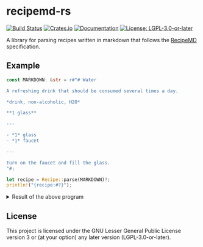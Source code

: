 # recipemd-rs

[![Build Status](https://github.com/d-k-bo/recipemd-rs/workflows/CI/badge.svg)](https://github.com/d-k-bo/recipemd-rs/actions?query=workflow%3ACI)
[![Crates.io](https://img.shields.io/crates/v/recipemd)](https://lib.rs/crates/recipemd)
[![Documentation](https://img.shields.io/docsrs/recipemd)](https://docs.rs/recipemd)
[![License: LGPL-3.0-or-later](https://img.shields.io/crates/l/recipemd)](LICENSE)

<!-- cargo-rdme start -->

A library for parsing recipes written in markdown that follows the
[RecipeMD](https://recipemd.org/) specification.

## Example

```rust
const MARKDOWN: &str = r#"# Water

A refreshing drink that should be consumed several times a day.

*drink, non-alcoholic, H2O*

**1 glass**

---

- *1* glass
- *1* faucet

---

Turn on the faucet and fill the glass.
"#;

let recipe = Recipe::parse(MARKDOWN)?;
println!("{recipe:#?}");
```
<details><summary>Result of the above program</summary>


```rust
```

(If it doesn't show up, visit the [docs](https://docs.rs/recipemd#example) instead)

</details>

<!-- cargo-rdme end -->

## License

This project is licensed under the GNU Lesser General Public License version 3 or (at your option) any later version (LGPL-3.0-or-later).
